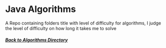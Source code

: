 # Java Algorithms
A Repo containing folders title with level of difficulty for algorithms, I judge the level of difficulty on how long it takes me to solve

##### [Back to Algorithms Directory](https://github.com/ChristianPari/Algorithms-Directory)
